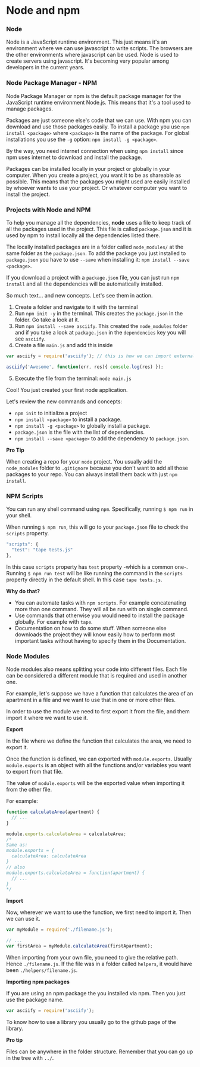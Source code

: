# Node and npm

### Node

Node is a JavaScript runtime environment. This just means it's an environment where we can use javascript to write scripts. The browsers are the other environments where javascript can be used. Node is used to create servers using javascript. It's becoming very popular among developers in the current years.

### Node Package Manager - NPM

Node Package Manager or npm is the default package manager for the JavaScript runtime environment Node.js. This means that it's a tool used to manage packages.

Packages are just someone else's code that we can use. With npm you can download and use those packages easily. To install a package you use `npm install <package>` where `<package>` is the name of the package. For global installations you use the `-g` option: `npm install -g <package>`.

By the way, you need internet connection when using `npm install` since npm uses internet to download and install the package.

Packages can be installed locally in your project or globally in your computer. When you create a project, you want it to be as shareable as possible. This means that the packages you might used are easily installed by whoever wants to use your project. Or whatever computer you want to install the project.

### Projects with Node and NPM

To help you manage all the dependencies, **node** uses a file to keep track of all the packages used in the project. This file is called `package.json` and it is used by npm to install locally all the dependencies listed there.

The locally installed packages are in a folder called `node_modules/` at the same folder as the `package.json`. To add the package you just installed to `package.json` you have to use `--save` when installing it: `npm install --save <package>`.

If you download a project with a `package.json` file, you can just run `npm install` and all the dependencies will be automatically installed.

So much text... and new concepts. Let's see them in action.

1. Create a folder and navigate to it with the terminal
2. Run `npm init -y` in the terminal. This creates the `package.json` in the folder. Go take a look at it.
3. Run `npm install --save asciify`. This created the `node_modules` folder and if you take a look at `package.json` in the `dependencies` key you will see `asciify`.
4. Create a file `main.js` and add this inside
  ```javascript
  var asciify = require('asciify'); // this is how we can import external modules

  asciify('Awesome', function(err, res){ console.log(res) });
  ```
5. Execute the file from the terminal: `node main.js`

Cool! You just created your first node application.

Let's review the new commands and concepts:

- `npm init` to initialize a project
- `npm install <package>` to install a package.
- `npm install -g <package>` to globally install a package.
- `package.json` is the file with the list of dependencies.
- `npm install --save <package>` to add the dependency to `package.json`.

**Pro Tip**

When creating a repo for your `node` project. You usually add the `node_modules` folder to `.gitignore` because you don't want to add all those packages to your repo. You can always install them back with just `npm install`.

### NPM Scripts

You can run any shell command using `npm`. Specifically, running `$ npm run` in your shell.

When running `$ npm run`, this will go to your `package.json` file to check the `scripts` property.

```javascript
"scripts": {
  "test": "tape tests.js"
},
```

In this case `scripts` property has `test` property -which is a common one-. Running `$ npm run test` will be like running the command in the `scripts` property directly in the default shell. In this case `tape tests.js`.

**Why do that?**

- You can automate tasks with `npm scripts`. For example concatenating more than one command. They will all be run with on single command.
- Use commands that otherwise you would need to install the package globally. For example with `tape`.
- Documentation on how to do some stuff. When someone else downloads the project they will know easily how to perform most important tasks without having to specify them in the Documentation.

### Node Modules

Node modules also means splitting your code into different files. Each file can be considered a different module that is required and used in another one.

For example, let's suppose we have a function that calculates the area of an apartment in a file and we want to use that in one or more other files.

In order to use the module we need to first export it from the file, and them import it where we want to use it.

**Export**

In the file where we define the function that calculates the area, we need to export it.

Once the function is defined, we can exported with `module.exports`. Usually `module.exports` is an object with all the functions and/or variables you want to export from that file.

The value of `module.exports` will be the exported value when importing it from the other file.

For example:

```javascript
function calculateArea(apartment) {
  // ...
}

module.exports.calculateArea = calculateArea;
/*
Same as:
module.exports = {
  calculateArea: calculateArea
}
// also
module.exports.calculateArea = function(apartment) {
  // ...
}
*/
```

**Import**

Now, wherever we want to use the function, we first need to import it. Then we can use it.

```javascript
var myModule = require('./filename.js');

// ...
var firstArea = myModule.calculateArea(firstApartment);
```

When importing from your own file, you need to give the relative path. Hence `./filename.js`. If the file was in a folder called `helpers`, it would have been `./helpers/filename.js`.

**Importing npm packages**

If you are using an npm package the you installed via npm. Then you just use the package name.

```javascript
var asciify = require('asciify');
```

To know how to use a library you usually go to the github page of the library.

**Pro tip**

Files can be anywhere in the folder structure. Remember that you can go up in the tree with `../`.
